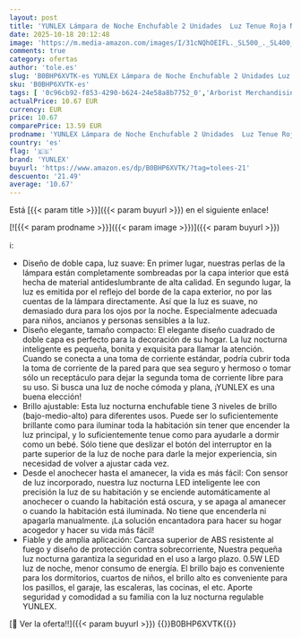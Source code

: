 ```yaml
---
layout: post
title: 'YUNLEX Lámpara de Noche Enchufable 2 Unidades  Luz Tenue Roja Nocturna  Encendido Automático al Anochecer y Apagado al Amanecer  LED Regulable para Dormitorio  Cuarto de Bebé  Baño'
date: 2025-10-18 20:12:48
image: 'https://m.media-amazon.com/images/I/31cNQhOEIFL._SL500_._SL400_.jpg'
comments: true
category: ofertas
author: 'tole.es'
slug: 'B0BHP6XVTK-es YUNLEX Lámpara de Noche Enchufable 2 Unidades Luz Tenue...'
sku: 'B0BHP6XVTK-es'
tags: [ '0c96cb92-f853-4290-b624-24e58a8b7752_0','Arborist Merchandising Root','Custom Stores','Iluminación','Iluminación LED','Iluminación de interior','Iluminación infantil nocturna','Lámparas e iluminación infantil','Self Service','Special Features Stores','Tienda de Iluminación LED','bebé','e37d34a9-178a-4098-be78-ddb28539c2f9_0','yunlex','🇪🇸', ]
actualPrice: 10.67 EUR
currency: EUR
price: 10.67
comparePrice: 13.59 EUR
prodname: 'YUNLEX Lámpara de Noche Enchufable 2 Unidades  Luz Tenue Roja Nocturna  Encendido Automático al Anochecer y Apagado al Amanecer  LED Regulable para Dormitorio  Cuarto de Bebé  Baño'
country: 'es'
flag: '🇪🇸'
brand: 'YUNLEX'
buyurl: 'https://www.amazon.es/dp/B0BHP6XVTK/?tag=tolees-21'
descuento: '21.49'
average: '10.67'
---
```


Está [{{< param title >}}]({{< param buyurl >}}) en el siguiente enlace!

[![{{< param prodname >}}]({{< param image >}})]({{< param buyurl >}})

ℹ️:

- Diseño de doble capa, luz suave: En primer lugar, nuestras perlas de la lámpara están completamente sombreadas por la capa interior que está hecha de material antideslumbrante de alta calidad. En segundo lugar, la luz es emitida por el reflejo del borde de la capa exterior, no por las cuentas de la lámpara directamente. Así que la luz es suave, no demasiado dura para los ojos por la noche. Especialmente adecuada para niños, ancianos y personas sensibles a la luz.
- Diseño elegante, tamaño compacto: El elegante diseño cuadrado de doble capa es perfecto para la decoración de su hogar. La luz nocturna inteligente es pequeña, bonita y exquisita para llamar la atención. Cuando se conecta a una toma de corriente estándar, podría cubrir toda la toma de corriente de la pared para que sea seguro y hermoso o tomar sólo un receptáculo para dejar la segunda toma de corriente libre para su uso. Si busca una luz de noche cómoda y plana, ¡YUNLEX es una buena elección!
- Brillo ajustable: Esta luz nocturna enchufable tiene 3 niveles de brillo (bajo-medio-alto) para diferentes usos. Puede ser lo suficientemente brillante como para iluminar toda la habitación sin tener que encender la luz principal, y lo suficientemente tenue como para ayudarle a dormir como un bebé. Sólo tiene que deslizar el botón del interruptor en la parte superior de la luz de noche para darle la mejor experiencia, sin necesidad de volver a ajustar cada vez.
- Desde el anochecer hasta el amanecer, la vida es más fácil: Con sensor de luz incorporado, nuestra luz nocturna LED inteligente lee con precisión la luz de su habitación y se enciende automáticamente al anochecer o cuando la habitación está oscura, y se apaga al amanecer o cuando la habitación está iluminada. No tiene que encenderla ni apagarla manualmente. ¡La solución encantadora para hacer su hogar acogedor y hacer su vida más fácil!
- Fiable y de amplia aplicación: Carcasa superior de ABS resistente al fuego y diseño de protección contra sobrecorriente, Nuestra pequeña luz nocturna garantiza la seguridad en el uso a largo plazo. 0.5W LED luz de noche, menor consumo de energía. El brillo bajo es conveniente para los dormitorios, cuartos de niños, el brillo alto es conveniente para los pasillos, el garaje, las escaleras, las cocinas, el etc. Aporte seguridad y comodidad a su familia con la luz nocturna regulable YUNLEX.

[🛒 Ver la oferta!!]({{< param buyurl >}})
{{<world>}}B0BHP6XVTK{{</world>}}
